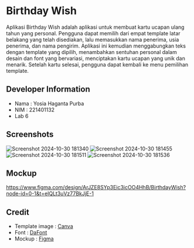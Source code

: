 # Birthday Wish

Aplikasi Birthday Wish adalah aplikasi untuk membuat kartu ucapan ulang tahun yang personal. Pengguna dapat memilih dari empat template latar belakang yang telah disediakan, lalu memasukkan nama penerima, usia penerima, dan nama pengirim. Aplikasi ini kemudian menggabungkan teks dengan template yang dipilih, menambahkan sentuhan personal dalam desain dan font yang bervariasi, menciptakan kartu ucapan yang unik dan menarik. Setelah kartu selesai, pengguna dapat kembali ke menu pemilihan template.

## Developer Information
- Nama : Yosia Haganta Purba
- NIM  : 221401132
- Lab 6

## Screenshots

![Screenshot 2024-10-30 181340](https://github.com/user-attachments/assets/13b80f64-9c98-47b9-b8db-4b4cb1a8ef02)
![Screenshot 2024-10-30 181455](https://github.com/user-attachments/assets/085dd49b-59e3-466e-9f29-4f6eaee7bba5)
![Screenshot 2024-10-30 181511](https://github.com/user-attachments/assets/52ed0dd9-0f71-47b4-b137-3adddc9ea286)
![Screenshot 2024-10-30 181536](https://github.com/user-attachments/assets/9be39ca3-602d-4bb6-bb09-bc390939ba3a)

## Mockup
https://www.figma.com/design/ArJZE8SYp3Eic3icOO4HhB/BirthdayWish?node-id=0-1&t=eIQLt3uVz77BkJjE-1

## Credit
- Template image : [Canva](https://www.canva.com/)
- Font : [DaFont](https://www.dafont.com/)
- Mockup : [Figma](https://www.figma.com/)
